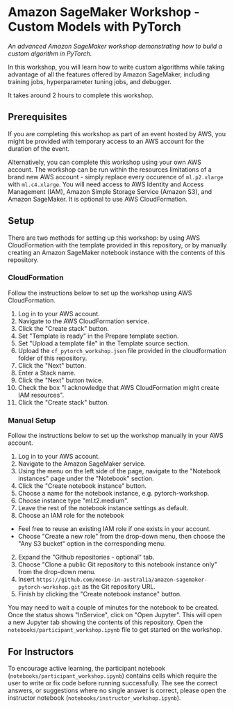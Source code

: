 # Amazon SageMaker Workshop - Custom Models with PyTorch
_An advanced Amazon SageMaker workshop demonstrating how to build a custom algorithm in PyTorch._

In this workshop, you will learn how to write custom algorithms while taking advantage of all the features offered by Amazon SageMaker, including training jobs, hyperparameter tuning jobs, and debugger. 

It takes around 2 hours to complete this workshop.

## Prerequisites

If you are completing this workshop as part of an event hosted by AWS, you might be provided with temporary access to an AWS account for the duration of the event.

Alternatively, you can complete this workshop using your own AWS account. The workshop can be run within the resources limitations of a brand new AWS account - simply replace every occurence of `ml.p2.xlarge` with `ml.c4.xlarge`. You will need access to AWS Identity and Access Management (IAM), Amazon Simple Storage Service (Amazon S3), and Amazon SageMaker. It is optional to use AWS CloudFormation.

## Setup

There are two methods for setting up this workshop: by using AWS CloudFormation with the template provided in this repository, or by manually creating an Amazon SageMaker notebook instance with the contents of this repository. 

### CloudFormation

Follow the instructions below to set up the workshop using AWS CloudFormation.

1. Log in to your AWS account.
1. Navigate to the AWS CloudFormation service.
1. Click the "Create stack" button.
1. Set "Template is ready" in the Prepare template section.
1. Set "Upload a template file" in the Template source section.
1. Upload the `cf_pytorch_workshop.json` file provided in the cloudformation folder of this repository.
1. Click the "Next" button.
1. Enter a Stack name.
1. Click the "Next" button twice.
1. Check the box "I acknowledge that AWS CloudFormation might create IAM resources".
1. Click the "Create stack" button.

### Manual Setup

Follow the instructions below to set up the workshop manually in your AWS account.

1. Log in to your AWS account.
1. Navigate to the Amazon SageMaker service.
1. Using the menu on the left side of the page, navigate to the "Notebook instances" page under the "Notebook" section.
1. Click the "Create notebook instance" button.
1. Choose a name for the notebook instance, e.g. pytorch-workshop.
1. Choose instance type "ml.t2.medium".
1. Leave the rest of the notebook instance settings as default.
1. Choose an IAM role for the notebook
  * Feel free to reuse an existing IAM role if one exists in your account.
  * Choose "Create a new role" from the drop-down menu, then choose the "Any S3 bucket" option in the corresponding menu.
2. Expand the "Github repositories - optional" tab.
2. Choose "Clone a public Git repository to this notebook instance only" from the drop-down menu.
2. Insert `https://github.com/moose-in-australia/amazon-sagemaker-pytorch-workshop.git` as the Git repository URL.
2. Finish by clicking the "Create notebook instance" button.

You may need to wait a couple of minutes for the notebook to be created. Once the status shows "InService", click on "Open Jupyter". This will open a new Jupyter tab showing the contents of this repository. Open the `notebooks/participant_workshop.ipynb` file to get started on the workshop.

## For Instructors

To encourage active learning, the participant notebook (`notebooks/participant_workshop.ipynb`) contains cells which require the user to write or fix code before running successfully. The see the correct answers, or suggestions where no single answer is correct, please open the instructor notebook (`notebooks/instructor_workshop.ipynb`).